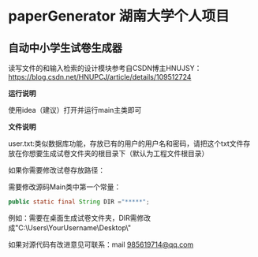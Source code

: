 # paperGenerator 湖南大学个人项目

## 自动中小学生试卷生成器

读写文件的和输入检索的设计模块参考自CSDN博主HNUJSY：https://blog.csdn.net/HNUPCJ/article/details/109512724

**运行说明**

使用idea（建议）打开并运行main主类即可

**文件说明**

user.txt:类似数据库功能，存放已有的用户的用户名和密码，请把这个txt文件存放在你想要生成试卷文件夹的根目录下（默认为工程文件根目录）

如果你需要修改试卷存放路径：

需要修改源码Main类中第一个常量：

```java
public static final String DIR ="*****";
```

例如：需要在桌面生成试卷文件夹，DIR需修改成"C:\\Users\\YourUsername\\Desktop\\"



如果对源代码有改进意见可联系：mail 985619714@qq.com

